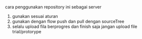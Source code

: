 cara penggunakan repository ini sebagai server

1. gunakan sesuai aturan
2. gunakan dengan flow push dan pull dengan sourceTree
3. selalu upload fila berprogres dan finish saja jangan upload file trial/protorype
